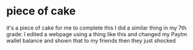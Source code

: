 # piece of cake
it's a piece of cake for me to complete this
I did a similar thing in my 7th grade: I edited a webpage using a thing like this and changed my Paytm wallet balance and shown that to my friends then they just shocked

